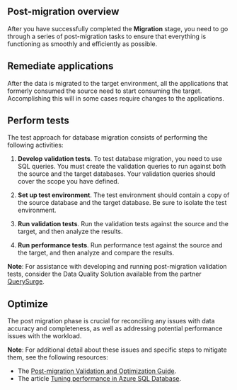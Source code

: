 ## Post-migration overview

After you have successfully completed the **Migration** stage, you need to go through a series of post-migration tasks to ensure that everything is functioning as smoothly and efficiently as possible.

## Remediate applications

After the data is migrated to the target environment, all the applications that formerly consumed the source need to start consuming the target. Accomplishing this will in some cases require changes to the applications.

## Perform tests

The test approach for database migration consists of performing the following activities:

1. **Develop validation tests**. To test database migration, you need to use SQL queries. You must create the validation queries to run against both the source and the target databases. Your validation queries should cover the scope you have defined.

2. **Set up test environment**. The test environment should contain a copy of the source database and the target database. Be sure to isolate the test environment.

3. **Run validation tests**. Run the validation tests against the source and the target, and then analyze the results.

4. **Run performance tests**. Run performance test against the source and the target, and then analyze and compare the results.

**Note**: For assistance with developing and running post-migration validation tests, consider the Data Quality Solution available from the partner [QuerySurge](http://www.querysurge.com/company/partners/microsoft).

## Optimize

The post migration phase is crucial for reconciling any issues with data accuracy and completeness, as well as addressing potential performance issues with the workload.

**Note**: For additional detail about these issues and specific steps to mitigate them, see the following resources:
* The [Post-migration Validation and Optimization Guide](https://docs.microsoft.com/en-us/sql/relational-databases/post-migration-validation-and-optimization-guide).
* The article [Tuning performance in Azure SQL Database](https://docs.microsoft.com/en-us/azure/sql-database/sql-database-performance-guidance?wt.mc_id=AID627566_QSG_SCL_239030).
